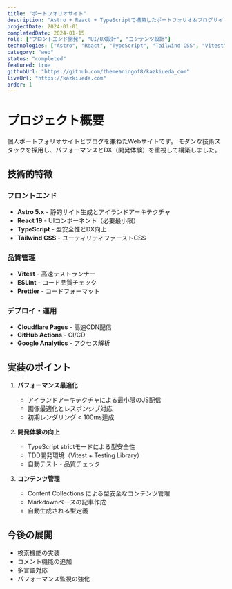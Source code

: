 ```yaml
---
title: "ポートフォリオサイト"
description: "Astro + React + TypeScriptで構築したポートフォリオ＆ブログサイト"
projectDate: 2024-01-01
completedDate: 2024-01-15
role: ["フロントエンド開発", "UI/UX設計", "コンテンツ設計"]
technologies: ["Astro", "React", "TypeScript", "Tailwind CSS", "Vitest", "GSAP"]
category: "web"
status: "completed"
featured: true
githubUrl: "https://github.com/themeaningof8/kazkiueda_com"
liveUrl: "https://kazkiueda.com"
order: 1
---
```


# プロジェクト概要

個人ポートフォリオサイトとブログを兼ねたWebサイトです。
モダンな技術スタックを採用し、パフォーマンスとDX（開発体験）を重視して構築しました。

## 技術的特徴

### フロントエンド
- **Astro 5.x** - 静的サイト生成とアイランドアーキテクチャ
- **React 19** - UIコンポーネント（必要最小限）
- **TypeScript** - 型安全性とDX向上
- **Tailwind CSS** - ユーティリティファーストCSS

### 品質管理
- **Vitest** - 高速テストランナー
- **ESLint** - コード品質チェック
- **Prettier** - コードフォーマット

### デプロイ・運用
- **Cloudflare Pages** - 高速CDN配信
- **GitHub Actions** - CI/CD
- **Google Analytics** - アクセス解析

## 実装のポイント

1. **パフォーマンス最適化**
   - アイランドアーキテクチャによる最小限のJS配信
   - 画像最適化とレスポンシブ対応
   - 初期レンダリング < 100ms達成

2. **開発体験の向上**
   - TypeScript strictモードによる型安全性
   - TDD開発環境（Vitest + Testing Library）
   - 自動テスト・品質チェック

3. **コンテンツ管理**
   - Content Collections による型安全なコンテンツ管理
   - Markdownベースの記事作成
   - 自動生成される型定義

## 今後の展開

- 検索機能の実装
- コメント機能の追加
- 多言語対応
- パフォーマンス監視の強化 